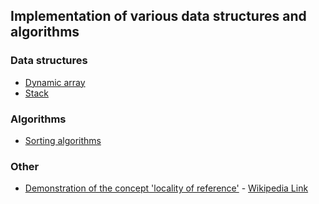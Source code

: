 ## Implementation of various data structures and algorithms

### Data structures
- [Dynamic array](https://github.com/stiliangoranov/data_structures_and_algorithms/tree/master/data_structures/dynamic_array)
- [Stack](https://github.com/stiliangoranov/data_structures_and_algorithms/tree/master/data_structures/stack)

### Algorithms
- [Sorting algorithms](https://github.com/stiliangoranov/data_structures_and_algorithms/tree/master/sorting_algorithms)


### Other
- [Demonstration of the concept 'locality of reference'](https://github.com/stiliangoranov/data_structures_and_algorithms/blob/master/locality_of_reference.cpp) - [Wikipedia Link](https://en.wikipedia.org/wiki/Locality_of_reference)
